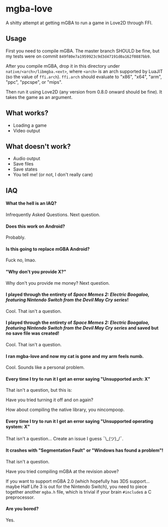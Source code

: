 # mgba-love

A shitty attempt at getting mGBA to run a game in Love2D through FFI.

## Usage

First you need to compile mGBA. The master branch SHOULD be fine, but my tests were on commit `849f80e7a1959923c9d3d47191d0a162f0887bb9`.

After you compile mGBA, drop it in this directory under `native/<arch>/libmgba.<ext>`, where `<arch>` is an arch supported by LuaJIT (so the value of `ffi.arch`).
`ffi.arch` should evaluate to "x86", "x64", "arm", "ppc", "ppcspe", or "mips".

Then run it using Love2D (any version from 0.8.0 onward should be fine). It takes the game as an argument.

## What works?

* Loading a game
* Video output

## What doesn't work?

* Audio output
* Save files
* Save states
* You tell me! (or not, I don't really care)

## IAQ

#### What the hell is an IAQ?

Infrequently Asked Questions. Next question.

#### Does this work on Android?

Probably.

#### Is this going to replace mGBA Android?

Fuck no, lmao.

#### "Why don't you provide X?"

Why don't you provide me money? Next question.

#### I played through the entirety of _Space Memes 2: Electric Boogaloo, featuring Nintendo Switch from the Devil May Cry series_!

Cool. That isn't a question.

#### I played through the entirety of _Space Memes 2: Electric Boogaloo, featuring Nintendo Switch from the Devil May Cry series_ and saved but no save file was created!

Cool. That isn't a question.

#### I ran mgba-love and now my cat is gone and my arm feels numb.

Cool. Sounds like a personal problem.

#### Every time I try to run it I get an error saying "Unsupported arch: X"

That isn't a question, but this is:

Have you tried turning it off and on again?

How about compiling the native library, you nincompoop.

#### Every time I try to run it I get an error saying "Unsupported operating system: X"

That isn't a question... Create an issue I guess ¯\\\_(ツ)\_/¯.

#### It crashes with "Segmentation Fault" or "Windows has found a problem"!

That isn't a question.

Have you tried compiling mGBA at the revision above?

If you want to support mGBA 2.0 (which hopefully has 3DS support... maybe Half Life 3 is out for the Nintendo Switch), you need to piece together another `mgba.h` file, which is trivial if your brain `#include`s a C preprocessor.

#### Are you bored?

Yes.